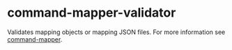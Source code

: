 command-mapper-validator
========================

Validates mapping objects or mapping JSON files. For more information see
[command-mapper](https://github.com/RickEyre/command-mapper).
